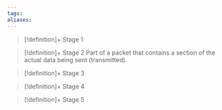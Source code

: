 ```yaml
---
tags:
aliases:
---
```


> [!definition]+ Stage 1
>

> [!definition]+ Stage 2
> Part of a packet that contains a section of the actual data being sent (transmitted).

> [!definition]+ Stage 3
>

> [!definition]+ Stage 4
>

> [!definition]+ Stage 5
>




